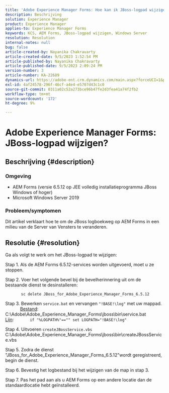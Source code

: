 ```yaml
---
title: 'Adobe Experience Manager Forms: Hoe kan ik JBoss-logpad wijzigen?'
description: Beschrijving
solution: Experience Manager
product: Experience Manager
applies-to: Experience Manager Forms
keywords: KCS, AEM Forms, JBoss-logpad wijzigen, Windows Server
resolution: Resolution
internal-notes: null
bug: false
article-created-by: Nayanika Chakravarty
article-created-date: 9/5/2023 1:52:54 PM
article-published-by: Nayanika Chakravarty
article-published-date: 9/5/2023 2:09:24 PM
version-number: 3
article-number: KA-22689
dynamics-url: https://adobe-ent.crm.dynamics.com/main.aspx?forceUCI=1&pagetype=entityrecord&etn=knowledgearticle&id=433d107d-f34b-ee11-be6e-6045bd006c82
exl-id: 4af24578-296f-46cf-a4e4-e5707d43c1c0
source-git-commit: 0311a02c52a273bce96b47fe2d3fea41a74f2fb2
workflow-type: tm+mt
source-wordcount: '172'
ht-degree: 9%

---
```


# Adobe Experience Manager Forms: JBoss-logpad wijzigen?

## Beschrijving {#description}


### Omgeving

- AEM Forms (versie 6.5.12 op JEE volledig installatieprogramma JBoss Windows of hoger)
- Microsoft Windows Server 2019


### Probleem/symptomen

Dit artikel verklaart hoe te om de JBoss logboekweg op AEM Forms in een milieu van de Server van Vensters te veranderen.


## Resolutie {#resolution}


Ga als volgt te werk om het JBoss-logpad te wijzigen:

Stap 1. Als de AEM Forms 6.5.12-services worden uitgevoerd, moet u ze stoppen.

Stap 2. Voer het volgende bevel bij de bevelherinnering uit om de bestaande dienst te desinstalleren:

`       sc delete JBoss_for_Adobe_Experience_Manager_Forms_6.5.12`

Stap 3. Bewerken `service.bat` en vervangen `"!BASE!\log"` met uw mappad.
            <u>Bestand</u>: C:\Adobe\Adobe_Experience_Manager_Forms\jboss\bin\service.bat
            <u>Lijn</u>:
            `if "%LOGPATH%"=="" set LOGPATH="!BASE!\log"`

Stap 4. Uitvoeren `createJBossService.vbs`
            C:\Adobe\Adobe_Experience_Manager_Forms\jboss\bin\createJBossService.vbs

Stap 5. Zodra de dienst &quot;JBoss_for_Adobe_Experience_Manager_Forms_6.5.12&quot;wordt geregistreerd, begin de dienst.

Stap 6. Bevestig het logbestand bij het wijzigen van de map in stap 3.

Stap 7. Pas het pad aan als u AEM Forms op een andere locatie dan de standaardlocatie hebt geïnstalleerd.
